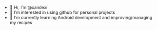 - 👋 Hi, I’m @xandexi
- 👀 I’m interested in using github for personal projects
- 🌱 I’m currently learning Android development and improving/managing my recipes

<!---
xandexi/xandexi is a ✨ special ✨ repository because its `README.md` (this file) appears on your GitHub profile.
You can click the Preview link to take a look at your changes.
--->
